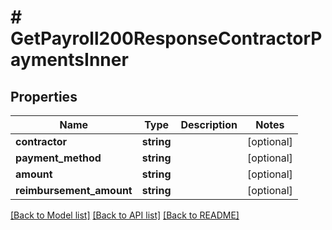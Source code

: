 # # GetPayroll200ResponseContractorPaymentsInner

## Properties

Name | Type | Description | Notes
------------ | ------------- | ------------- | -------------
**contractor** | **string** |  | [optional]
**payment_method** | **string** |  | [optional]
**amount** | **string** |  | [optional]
**reimbursement_amount** | **string** |  | [optional]

[[Back to Model list]](../../README.md#models) [[Back to API list]](../../README.md#endpoints) [[Back to README]](../../README.md)
